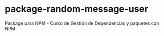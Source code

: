 # package-random-message-user
Package para NPM - Curso de Gestión de Dependencias y paquetes con NPM
